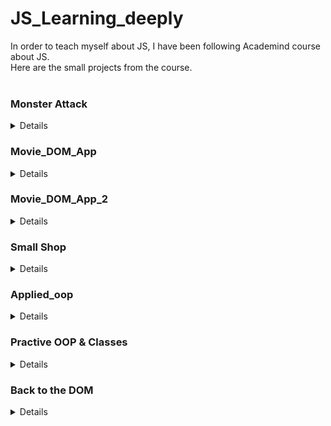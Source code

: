 # JS_Learning_deeply

In order to teach myself about JS, I have been following Academind course about JS.<br>
Here are the small projects from the course.<br><br>

### Monster Attack
<details>
  <summary>Details</summary>
  <p>
  Simple small game summing up the lesson about JS basics.
  <br>
  </p>
</details>

### Movie_DOM_App
<details>
  <summary>Details</summary>
  <p>
  This is a small app which enables you to interact with a page. You can add movie to a list by filling out a form.
  This project focuses on interacting with the DOM.
  <br>
  </p>
</details>


### Movie_DOM_App_2
<details>
  <summary>Details</summary>
  <p>
  Here, we can also interact with the page by adding movies to a list. This projects focuses on objects and the list of movies is
  an object which with we manage the page. A filter is added in order to make the list more interactive.
  <br>
  </p>
</details>

### Small Shop
<details>
  <summary>Details</summary>
  <p>
  In order to learn about JS OOP, we built a small shop. You can buy a car on it but I am not sure that you should pay for it.
  <br>
  </p>
</details>

### Applied_oop
<details>
  <summary>Details</summary>
  <p>
  In order to recap all the previous lessons, I built this "course manager". There is not a lot to say about it, feel free to test it.
  <br>
  </p>
</details>

### Practive OOP & Classes
<details>
  <summary>Details</summary>
  <p>
  This is a second recap about OOP. It's a code along project very helpful because I did not code during last month.
  Here we just manage projects from a current section to a finished one.
  <br>
  </p>
</details>

### Back to the DOM
<details>
  <summary>Details</summary>
  <p>
  Here, we upgrade the previous project by learning more about the DOM and what tools the browser provides us.
  <br>
  </p>
</details>
